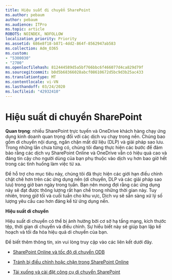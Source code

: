 ```yaml
---
title: Hiệu suất di chuyển SharePoint
ms.author: pebaum
author: pebaum
ms.audience: ITPro
ms.topic: article
ROBOTS: NOINDEX, NOFOLLOW
localization_priority: Priority
ms.assetid: 686e8f18-b871-4dd2-864f-8562947ab583
ms.collection: Adm_O365
ms.custom:
- "5300030"
- "2700"
ms.openlocfilehash: 812444589d5a5bf766bbc6f466077d4ca829d79f
ms.sourcegitcommit: b0d5b68366028abcf08610672d5bc9d3b25ac433
ms.translationtype: MT
ms.contentlocale: vi-VN
ms.lasthandoff: 03/24/2020
ms.locfileid: "42932410"
---
```

# <a name="sharepoint-migration-performance"></a>Hiệu suất di chuyển SharePoint

**Quan trọng**: nhiều SharePoint trực tuyến và OneDrive khách hàng chạy ứng dụng kinh doanh quan trọng đối với các dịch vụ chạy trong nền. Chúng bao gồm di chuyển nội dung, ngăn chặn mất dữ liệu (DLP) và giải pháp sao lưu. Trong những lần chưa từng có, chúng tôi đang thực hiện các bước để đảm bảo rằng các dịch vụ SharePoint Online và OneDrive vẫn có hiệu quả cao và đáng tin cậy cho người dùng của bạn phụ thuộc vào dịch vụ hơn bao giờ hết trong các tình huống làm việc từ xa.

Để hỗ trợ cho mục tiêu này, chúng tôi đã thực hiện các giới hạn điều chỉnh chặt chẽ hơn trên các ứng dụng nền (di chuyển, DLP và các giải pháp sao lưu) trong giờ ban ngày trong tuần. Bạn nên mong đợi rằng các ứng dụng này sẽ đạt được thông lượng rất hạn chế trong những thời gian này. Tuy nhiên, trong giờ tối và cuối tuần cho khu vực, Dịch vụ sẽ sẵn sàng xử lý số lượng yêu cầu cao hơn đáng kể từ ứng dụng nền.

**Hiệu suất di chuyển**

Hiệu suất di chuyển có thể bị ảnh hưởng bởi cơ sở hạ tầng mạng, kích thước tệp, thời gian di chuyển và điều chỉnh. Sự hiểu biết này sẽ giúp bạn lập kế hoạch và tối đa hóa hiệu quả di chuyển của bạn.

Để biết thêm thông tin, xin vui lòng truy cập vào các liên kết dưới đây.

- [SharePoint Online và tốc độ di chuyển ODB](https://docs.microsoft.com/sharepointmigration/sharepoint-online-and-onedrive-migration-speed)

- [Tránh bị điều chỉnh hoặc chặn trong SharePoint Online](https://docs.microsoft.com/sharepoint/dev/general-development/how-to-avoid-getting-throttled-or-blocked-in-sharepoint-online)

- [Tải xuống và cài đặt công cụ di chuyển SharePoint](https://docs.microsoft.com/sharepointmigration/introducing-the-sharepoint-migration-tool)
